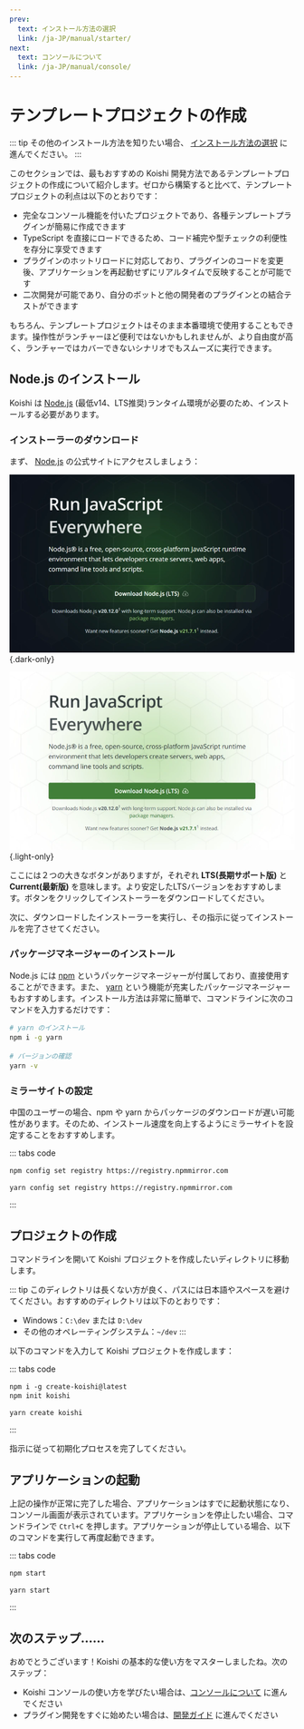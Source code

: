```yaml
---
prev:
  text: インストール方法の選択
  link: /ja-JP/manual/starter/
next:
  text: コンソールについて
  link: /ja-JP/manual/console/
---
```


# テンプレートプロジェクトの作成

::: tip
その他のインストール方法を知りたい場合、 [インストール方法の選択](./index.md) に進んでください。
:::

このセクションでは、最もおすすめの Koishi 開発方法であるテンプレートプロジェクトの作成について紹介します。ゼロから構築すると比べて、テンプレートプロジェクトの利点は以下のとおりです：

- 完全なコンソール機能を付いたプロジェクトであり、各種テンプレートプラグインが簡易に作成できます
- TypeScript を直接にロードできるため、コード補完や型チェックの利便性を存分に享受できます
- プラグインのホットリロードに対応しており、プラグインのコードを変更後、アプリケーションを再起動せずにリアルタイムで反映することが可能です
- 二次開発が可能であり、自分のボットと他の開発者のプラグインとの結合テストができます

もちろん、テンプレートプロジェクトはそのまま本番環境で使用することもできます。操作性がランチャーほど便利ではないかもしれませんが、より自由度が高く、ランチャーではカバーできないシナリオでもスムーズに実行できます。

## Node.js のインストール

Koishi は [Node.js](https://nodejs.org/) (最低v14、LTS推奨)ランタイム環境が必要のため、インストールする必要があります。

### インストーラーのダウンロード

まず、 [Node.js](https://nodejs.org/) の公式サイトにアクセスしましょう：

![home](/manual/nodejs/home-dark.webp) {.dark-only}

![home](/manual/nodejs/home-light.webp) {.light-only}

ここには２つの大きなボタンがありますが，それぞれ **LTS(長期サポート版)** と **Current(最新版)** を意味します。より安定したLTSバージョンをおすすめします。ボタンをクリックしてインストーラーをダウンロードしてください。

次に、ダウンロードしたインストーラーを実行し、その指示に従ってインストールを完了させてください。

### パッケージマネージャーのインストール

Node.js には [npm](https://www.npmjs.com/) というパッケージマネージャーが付属しており、直接使用することができます。また、 [yarn](https://classic.yarnpkg.com/) という機能が充実したパッケージマネージャーもおすすめします。インストール方法は非常に簡単で、コマンドラインに次のコマンドを入力するだけです：

```sh
# yarn のインストール
npm i -g yarn

# バージョンの確認
yarn -v
```

### ミラーサイトの設定

中国のユーザーの場合、npm や yarn からパッケージのダウンロードが遅い可能性があります。そのため、インストール速度を向上するようにミラーサイトを設定することをおすすめします。

::: tabs code
```npm
npm config set registry https://registry.npmmirror.com
```
```yarn
yarn config set registry https://registry.npmmirror.com
```
:::

## プロジェクトの作成

コマンドラインを開いて Koishi プロジェクトを作成したいディレクトリに移動します。

::: tip
このディレクトリは長くない方が良く、パスには日本語やスペースを避けてください。おすすめのディレクトリは以下のとおりです：

- Windows：`C:\dev` または `D:\dev`
- その他のオペレーティングシステム：`~/dev`
:::

以下のコマンドを入力して Koishi プロジェクトを作成します：

::: tabs code
```npm
npm i -g create-koishi@latest
npm init koishi
```
```yarn
yarn create koishi
```
:::

指示に従って初期化プロセスを完了してください。

## アプリケーションの起動

上記の操作が正常に完了した場合、アプリケーションはすでに起動状態になり、コンソール画面が表示されています。アプリケーションを停止したい場合、コマンドラインで `Ctrl+C` を押します。アプリケーションが停止している場合、以下のコマンドを実行して再度起動できます。

::: tabs code
```npm
npm start
```
```yarn
yarn start
```
:::

## 次のステップ……

おめでとうございます！Koishi の基本的な使い方をマスターしましたね。次のステップ：

- Koishi コンソールの使い方を学びたい場合は、[コンソールについて](../console/index.md) に進んでください
- プラグイン開発をすぐに始めたい場合は、[開発ガイド](../../guide/index.md) に進んでください
